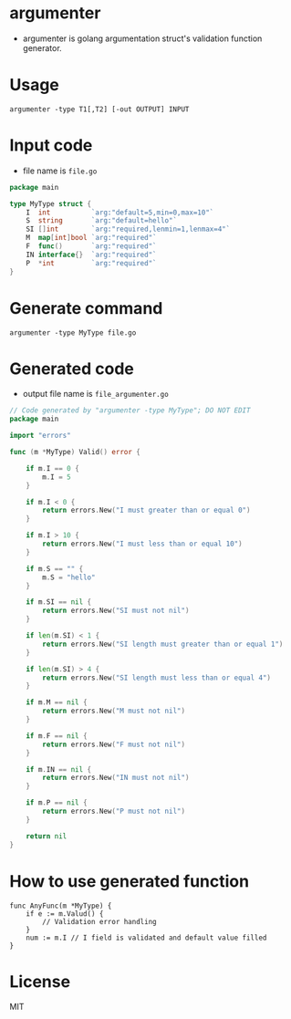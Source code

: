 
# argumenter

* argumenter is golang argumentation struct's validation function generator.

# Usage

```
argumenter -type T1[,T2] [-out OUTPUT] INPUT
```

# Input code

* file name is `file.go`

```go
package main

type MyType struct {
	I  int          `arg:"default=5,min=0,max=10"`
	S  string       `arg:"default=hello"`
	SI []int        `arg:"required,lenmin=1,lenmax=4"`
	M  map[int]bool `arg:"required"`
	F  func()       `arg:"required"`
	IN interface{}  `arg:"required"`
	P  *int         `arg:"required"`
}
```

# Generate command

```
argumenter -type MyType file.go
```

# Generated code

* output file name is `file_argumenter.go`

```go
// Code generated by "argumenter -type MyType"; DO NOT EDIT
package main

import "errors"

func (m *MyType) Valid() error {

	if m.I == 0 {
		m.I = 5
	}

	if m.I < 0 {
		return errors.New("I must greater than or equal 0")
	}

	if m.I > 10 {
		return errors.New("I must less than or equal 10")
	}

	if m.S == "" {
		m.S = "hello"
	}

	if m.SI == nil {
		return errors.New("SI must not nil")
	}

	if len(m.SI) < 1 {
		return errors.New("SI length must greater than or equal 1")
	}

	if len(m.SI) > 4 {
		return errors.New("SI length must less than or equal 4")
	}

	if m.M == nil {
		return errors.New("M must not nil")
	}

	if m.F == nil {
		return errors.New("F must not nil")
	}

	if m.IN == nil {
		return errors.New("IN must not nil")
	}

	if m.P == nil {
		return errors.New("P must not nil")
	}

	return nil
}
```

# How to use generated function

```
func AnyFunc(m *MyType) {
    if e := m.Valud() {
        // Validation error handling
    }
    num := m.I // I field is validated and default value filled
}
```

# License

MIT
